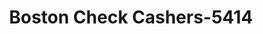 ---
f_zip-code: 2118
f_state-code: MA
title: Boston Check Cashers-5414
f_phone: 617-265-0945
f_city-only: Columbus Avenue Roxbur
f_address: 588 Columbus Avenue Roxbur
f_location-unique-id: '5414'
slug: boston-check-cashers-5414
updated-on: '2024-05-30T13:46:58.046Z'
created-on: '2024-05-30T13:36:59.803Z'
published-on: '2024-05-30T13:54:32.469Z'
f_city-state: cms/city/columbus-avenue-roxbur-ma.md
f_company: cms/company/boston-check-cashers.md
f_state: cms/state/massachusetts.md
layout: '[payday-loan].html'
tags: payday-loan
---